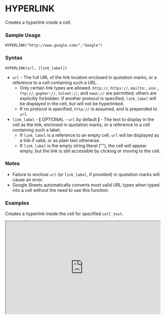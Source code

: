 # HYPERLINK

Creates a hyperlink inside a cell.

### Sample Usage

`HYPERLINK("http://www.google.com/","Google")`

### Syntax

`HYPERLINK(url, [link_label])`

* `url` - The full URL of the link location enclosed in quotation marks, or a reference to a cell containing such a URL.
  * Only certain link types are allowed. `http://`, `https://`, `mailto:`, `aim:`, `ftp://`, `gopher://`, `telnet://`, and `news://` are permitted; others are explicitly forbidden. If another protocol is specified, `link_label` will be displayed in the cell, but will not be hyperlinked.
  * If no protocol is specified, `http://` is assumed, and is prepended to `url`.
* `link_label` - **[** OPTIONAL - `url` by default **]** - The text to display in the cell as the link, enclosed in quotation marks, or a reference to a cell containing such a label.
  * If `link_label` is a reference to an empty cell, `url` will be displayed as a link if valid, or as plain text otherwise.
  * If `link_label` is the empty string literal (""), the cell will appear empty, but the link is still accessible by clicking or moving to the cell.

### Notes

* Failure to enclose `url` (or `link_label`, if provided) in quotation marks will cause an error.
* Google Sheets automatically converts most valid URL types when typed into a cell without the need to use this function.

### Examples

Creates a hyperlink inside the cell for specified `cell_text`.

<iframe height="300" src="https://docs.google.com/spreadsheet/pub?key=0As3tAuweYU9QdDUtS3lESlJpMzU1d0t1NHUxX25VelE&single=true&gid=0&output=html&widget=true" width="500"></iframe>

